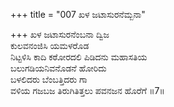 +++
title = "007 ಖಳ ಜಟಾಸುರನೆಮ್ಬನಾ"

+++
ಖಳ ಜಟಾಸುರನೆಂಬನಾ ದ್ವಿಜ  
ಕುಲವನಂಜಿಸಿ ಯಮಳರೊಡ  
ನಿಟ್ಟಳಿಸಿ ಕಾದಿ ಕಠೋರದಲಿ ಪಿಡಿದನು ಮಹಾಸತಿಯ   
ಬಲುಗಡಿಯನಿವನೊಡನೆ ಹೋರಿದು  
ಬಳಲಿದರು ಬೆಂಬತ್ತಿದರು ಗಾ  
ವಳಿಯ ಗಜಬಜ ತಿರುಗಿತಿತ್ತಲು ಪವನಜನ ಹೊರೆಗೆ     ॥7॥